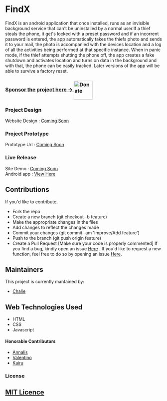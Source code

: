 # FindX

FindX is an android application that once installed, runs as an invisible background service that can't be uninstalled by a normal user.If a thief steals the phone, it get's locked with a preset password and if an incorrent password is entered, the app automatically takes the thiefs photo and sends it to your mail, the photo is accompanied with the devices location and a log of all the activities being performed at that specific instance. When in panic mode, if the thief attempts shutting the phone off, the app creates a fake shutdown and activates location and turns on data in the background and with that, the phone can be easily tracked.
Later versions of the app will be able to survive a factory reset.

<h3>
     <a target="blank" href="https://www.paypal.com/donate?hosted_button_id=PJSAAEHCKWV5G">Sponsor the project here -> <img  align="center" alt="Donate" width="60px"
     src="https://ionicabizau.github.io/badges/paypal.svg" /></a>
</h3>

### Project Design
Website Design : <a href="https://www.figma.com/file/0m2IAjbHajyiQzheOjtvOk/FindX?node-id=0%3A1">Coming Soon</a>

### Project Prototype
Prototype Url :  <a href="https://www.figma.com/proto/0m2IAjbHajyiQzheOjtvOk/FindX?node-id=1%3A2&scaling=contain&page-id=0%3A1&starting-point-node-id=1%3A3&show-proto-sidebar=1">Coming Soon</a>

### Live Release
Site Demo : <a href="https://chal13w1zz.github.io/FindX/">Coming Soon</a>
</br>
Android app : <a href="https://github.com/Chal13W1zz/FindX/tree/main/findx-app">View Here</a>

## Contributions
If you'd like to contribute.
- Fork the repo
- Create a new branch (git checkout -b feature)
- Make the appropriate changes in the files
- Add changes to reflect the changes made
- Commit your changes (git commit -am 'Improve/Add feature')
- Push to the branch (git push origin feature)
- Create a Pull Request
[Make sure your code is properly commented]
If you find a bug, kindly open an issue <a href="https://github.com/Chal13W1zz/FindX/issues/new">Here</a> .
If you'd like to request a new function, feel free to do so by opening an issue <a href="https://github.com/Chal13W1zz/FindX/issues/new">Here</a>.

## Maintainers
This project is currently mantained by:
* [Chalie](http://github.com/Chal13W1zz)

## Web Technologies Used
* HTML
* CSS
* Javascript

#### Honorable Contributors
* <a href="https://github.com/Annaliskirwa">Annalis</a> 
* <a href="https://github.com/valentine-ochieng">Valentino</a> 
* <a href="https://github.com/simonkairu">Kairu</a>

     
### License
## <a href="https://github.com/Chal13W1zz/FindX/blob/main/LICENSE">MIT Licence</a>     
